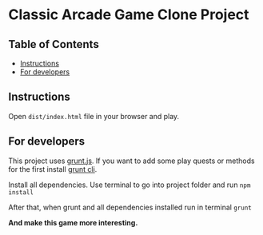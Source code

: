 # Classic Arcade Game Clone Project

## Table of Contents

- [Instructions](#instructions)
- [For developers](#contributing)

## Instructions

Open `dist/index.html` file in your browser and play.


## For developers

This project uses [grunt.js](https://gruntjs.com/getting-started). If you want to add some play quests or methods
for the first install [grunt cli](https://gruntjs.com/using-the-cli).

Install all dependencies. Use terminal to go into project folder and run `npm install`

After that, when grunt and all dependencies installed run in terminal `grunt`

**And make this game more interesting.**  

